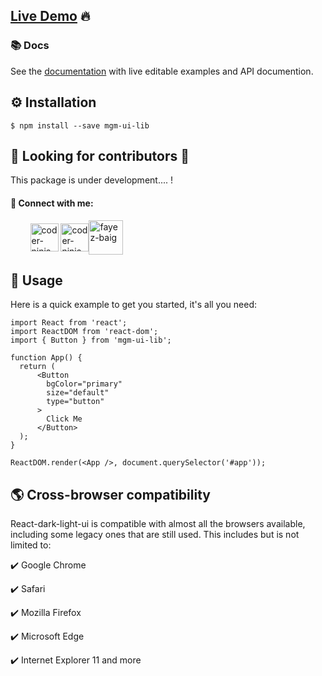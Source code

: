## [Live Demo](https://mgm-ui.web.app/) 🔥

### 📚 Docs

See the [documentation](https://mgm-ui.web.app/) with live editable examples and API documention.

## ⚙ Installation

```shell
$ npm install --save mgm-ui-lib
```

## 🚀 Looking for contributors 🚀

This package is under development.... !

#### 🔗 Connect with me:

<p align="center">

&nbsp;&nbsp;&nbsp;&nbsp;&nbsp;&nbsp;&nbsp; <a href="https://linkedin.com/in/coder-ninja" target="blank"><img align="center" src="https://www.freeiconspng.com/thumbs/linkedin-logo-png/linkedin-logo-3.png" alt="coder-ninja" height="45" width="45" /></a> <a href="mailto: coderninja16@gmail.com" target="blank"><img align="center" src="https://www.freepnglogos.com/uploads/logo-gmail-png/logo-gmail-png-gmail-icon-download-png-and-vector-1.png" alt="coder-ninja" height="45" width="45" /></a><a href="https://github.com/fayez-baig" target="blank"><img align="center" src="https://github.githubassets.com/images/modules/logos_page/GitHub-Mark.png" alt="fayez-baig" height="55" width="55" /></a>

## 🎉 Usage

Here is a quick example to get you started, it's all you need:

```shell
import React from 'react';
import ReactDOM from 'react-dom';
import { Button } from 'mgm-ui-lib';

function App() {
  return (
      <Button
        bgColor="primary"
        size="default"
        type="button"
      >
        Click Me
      </Button>
  );
}

ReactDOM.render(<App />, document.querySelector('#app'));
```

## 🌎 Cross-browser compatibility

React-dark-light-ui is compatible with almost all the browsers available, including some legacy ones that are still used. This includes but is not limited to:

✔️ Google Chrome

✔️ Safari

✔️ Mozilla Firefox

✔️ Microsoft Edge

✔️ Internet Explorer 11 and more
